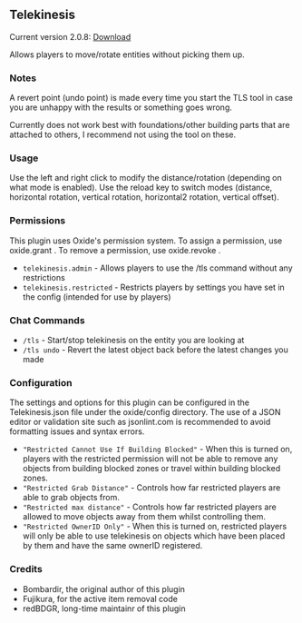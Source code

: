 ## Telekinesis

Current version 2.0.8: [Download](https://code.remod.org/Telekinesis.cs)

Allows players to move/rotate entities without picking them up.

### Notes

A revert point (undo point) is made every time you start the TLS tool in case you are unhappy with the results or something goes wrong.

Currently does not work best with foundations/other building parts that are attached to others, I recommend not using the tool on these.

### Usage

Use the left and right click to modify the distance/rotation (depending on what mode is enabled).
Use the reload key to switch modes (distance, horizontal rotation, vertical rotation, horizontal2 rotation, vertical offset).

### Permissions

This plugin uses Oxide's permission system. To assign a permission, use oxide.grant <user or group> <name or steam id> <permission>. To remove a permission, use oxide.revoke <user or group> <name or steam id> <permission>.

- `telekinesis.admin` - Allows players to use the /tls command without any restrictions
- `telekinesis.restricted` - Restricts players by settings you have set in the config (intended for use by players)

### Chat Commands

- `/tls` - Start/stop telekinesis on the entity you are looking at
- `/tls undo` - Revert the latest object back before the latest changes you made

### Configuration

The settings and options for this plugin can be configured in the Telekinesis.json file under the oxide/config directory. The use of a JSON editor or validation site such as jsonlint.com is recommended to avoid formatting issues and syntax errors.

- `"Restricted Cannot Use If Building Blocked"` - When this is turned on, players with the restricted permission will not be able to remove any objects from building blocked zones or travel within building blocked zones.
- `"Restricted Grab Distance"` - Controls how far restricted players are able to grab objects from.
- `"Restricted max distance"` - Controls how far restricted players are allowed to move objects away from them whilst controlling them.
- `"Restricted OwnerID Only"` - When this is turned on, restricted players will only be able to use telekinesis on objects which have been placed by them and have the same ownerID registered.

### Credits

- Bombardir, the original author of this plugin
- Fujikura, for the active item removal code
- redBDGR, long-time maintainr of this plugin

